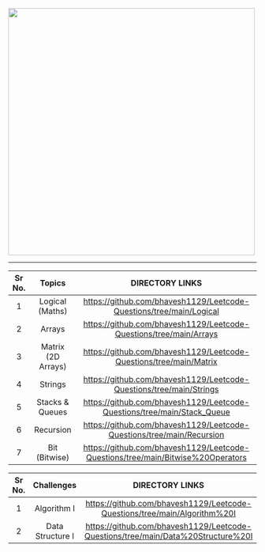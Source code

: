 <a href="https://leetcode.com/bhavesh_1129/">
  <img src="http://terrylu.tech/2021/05/22/leetcode/cover.png" width="500px">
</a>

<hr/>

| Sr No. | Topics | DIRECTORY LINKS |
| :---: | :---: | :-: |
| 1 | Logical (Maths) | https://github.com/bhavesh1129/Leetcode-Questions/tree/main/Logical |
| 2 | Arrays | https://github.com/bhavesh1129/Leetcode-Questions/tree/main/Arrays |
| 3 | Matrix (2D Arrays) | https://github.com/bhavesh1129/Leetcode-Questions/tree/main/Matrix |
| 4 | Strings | https://github.com/bhavesh1129/Leetcode-Questions/tree/main/Strings |
| 5 | Stacks & Queues | https://github.com/bhavesh1129/Leetcode-Questions/tree/main/Stack_Queue |
| 6 | Recursion | https://github.com/bhavesh1129/Leetcode-Questions/tree/main/Recursion |
| 7 | Bit (Bitwise) | https://github.com/bhavesh1129/Leetcode-Questions/tree/main/Bitwise%20Operators |

| Sr No. | Challenges | DIRECTORY LINKS |
| :---: | :---: | :-: |
| 1 | Algorithm I | https://github.com/bhavesh1129/Leetcode-Questions/tree/main/Algorithm%20I |
| 2 | Data Structure I | https://github.com/bhavesh1129/Leetcode-Questions/tree/main/Data%20Structure%20I |
